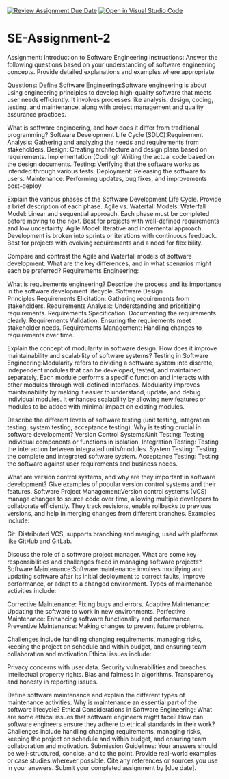 [![Review Assignment Due Date](https://classroom.github.com/assets/deadline-readme-button-24ddc0f5d75046c5622901739e7c5dd533143b0c8e959d652212380cedb1ea36.svg)](https://classroom.github.com/a/-ucQIGTc)
[![Open in Visual Studio Code](https://classroom.github.com/assets/open-in-vscode-718a45dd9cf7e7f842a935f5ebbe5719a5e09af4491e668f4dbf3b35d5cca122.svg)](https://classroom.github.com/online_ide?assignment_repo_id=15206585&assignment_repo_type=AssignmentRepo)

# SE-Assignment-2

Assignment: Introduction to Software Engineering
Instructions:
Answer the following questions based on your understanding of software engineering concepts. Provide detailed explanations and examples where appropriate.

Questions:
Define Software Engineering:Software engineering is about using engineering principles to develop high-quality software that meets user needs efficiently. It involves processes like analysis, design, coding, testing, and maintenance, along with project management and quality assurance practices.

What is software engineering, and how does it differ from traditional programming?
Software Development Life Cycle (SDLC):Requirement Analysis: Gathering and analyzing the needs and requirements from stakeholders.
Design: Creating architecture and design plans based on requirements.
Implementation (Coding): Writing the actual code based on the design documents.
Testing: Verifying that the software works as intended through various tests.
Deployment: Releasing the software to users.
Maintenance: Performing updates, bug fixes, and improvements post-deploy

Explain the various phases of the Software Development Life Cycle. Provide a brief description of each phase.
Agile vs. Waterfall Models:
Waterfall Model:
Linear and sequential approach.
Each phase must be completed before moving to the next.
Best for projects with well-defined requirements and low uncertainty.
Agile Model:
Iterative and incremental approach.
Development is broken into sprints or iterations with continuous feedback.
Best for projects with evolving requirements and a need for flexibility.

Compare and contrast the Agile and Waterfall models of software development. What are the key differences, and in what scenarios might each be preferred?
Requirements Engineering:

What is requirements engineering? Describe the process and its importance in the software development lifecycle.
Software Design Principles:Requirements Elicitation: Gathering requirements from stakeholders.
Requirements Analysis: Understanding and prioritizing requirements.
Requirements Specification: Documenting the requirements clearly.
Requirements Validation: Ensuring the requirements meet stakeholder needs.
Requirements Management: Handling changes to requirements over time.

Explain the concept of modularity in software design. How does it improve maintainability and scalability of software systems?
Testing in Software Engineering:Modularity refers to dividing a software system into discrete, independent modules that can be developed, tested, and maintained separately. Each module performs a specific function and interacts with other modules through well-defined interfaces. Modularity improves maintainability by making it easier to understand, update, and debug individual modules. It enhances scalability by allowing new features or modules to be added with minimal impact on existing modules.

Describe the different levels of software testing (unit testing, integration testing, system testing, acceptance testing). Why is testing crucial in software development?
Version Control Systems:Unit Testing: Testing individual components or functions in isolation.
Integration Testing: Testing the interaction between integrated units/modules.
System Testing: Testing the complete and integrated software system.
Acceptance Testing: Testing the software against user requirements and business needs.

What are version control systems, and why are they important in software development? Give examples of popular version control systems and their features.
Software Project Management:Version control systems (VCS) manage changes to source code over time, allowing multiple developers to collaborate efficiently. They track revisions, enable rollbacks to previous versions, and help in merging changes from different branches. Examples include:

Git: Distributed VCS, supports branching and merging, used with platforms like GitHub and GitLab.

Discuss the role of a software project manager. What are some key responsibilities and challenges faced in managing software projects?
Software Maintenance:Software maintenance involves modifying and updating software after its initial deployment to correct faults, improve performance, or adapt to a changed environment. Types of maintenance activities include:

Corrective Maintenance: Fixing bugs and errors.
Adaptive Maintenance: Updating the software to work in new environments.
Perfective Maintenance: Enhancing software functionality and performance.
Preventive Maintenance: Making changes to prevent future problems.

Challenges include handling changing requirements, managing risks, keeping the project on schedule and within budget, and ensuring team collaboration and motivation.Ethical issues include:

Privacy concerns with user data.
Security vulnerabilities and breaches.
Intellectual property rights.
Bias and fairness in algorithms.
Transparency and honesty in reporting issues.

Define software maintenance and explain the different types of maintenance activities. Why is maintenance an essential part of the software lifecycle?
Ethical Considerations in Software Engineering:
What are some ethical issues that software engineers might face? How can software engineers ensure they adhere to ethical standards in their work?Challenges include handling changing requirements, managing risks, keeping the project on schedule and within budget, and ensuring team collaboration and motivation.
Submission Guidelines:
Your answers should be well-structured, concise, and to the point.
Provide real-world examples or case studies wherever possible.
Cite any references or sources you use in your answers.
Submit your completed assignment by [due date].
